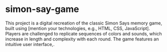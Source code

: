 # simon-say-game
This project is a digital recreation of the classic Simon Says memory game, built using [mention your technologies, e.g., HTML, CSS, JavaScript]. Players are challenged to replicate sequences of colors and sounds, which increase in length and complexity with each round. The game features an intuitive user interface,.
